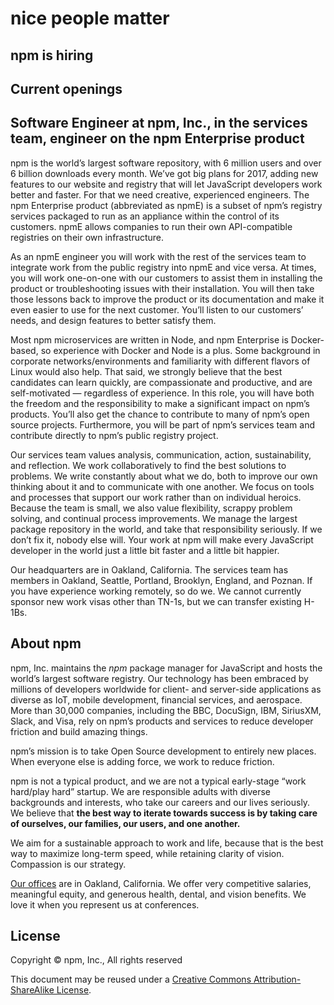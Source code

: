 <hgroup>
  <h1>nice people matter</h1>
  <h2>npm is hiring</h2>
</hgroup>

## Current openings

## Software Engineer at npm, Inc., in the services team, engineer on the npm Enterprise product
npm is the world’s largest software repository, with 6 million users and over 6 billion downloads every month. We’ve got big plans for 2017, adding new features to our website and registry that will let JavaScript developers work better and faster. For that we need creative, experienced engineers.  The npm Enterprise product (abbreviated as npmE) is a subset of npm’s registry services packaged to run as an appliance within the control of its customers. npmE allows companies to run their own API-compatible registries on their own infrastructure.

As an npmE engineer you will work with the rest of the services team to integrate work from the public registry into npmE and vice versa. At times, you will work one-on-one with our customers to assist them in installing the product or troubleshooting issues with their installation. You will then take those lessons back to improve the product or its documentation and make it even easier to use for the next customer. You’ll listen to our customers’ needs, and design features to better satisfy them.

Most npm microservices are written in Node, and npm Enterprise is Docker-based, so experience with Docker and Node is a plus. Some background in corporate networks/environments and familiarity with different flavors of Linux would also help. That said, we strongly believe that the best candidates can learn quickly, are compassionate and productive, and are self-motivated — regardless of experience.  In this role, you will have both the freedom and the responsibility to make a significant impact on npm’s products. You’ll also get the chance to contribute to many of npm’s open source projects. Furthermore, you will be part of npm’s services team and contribute directly to npm’s public registry project.

Our services team values analysis, communication, action, sustainability, and reflection. We work collaboratively to find the best solutions to problems. We write constantly about what we do, both to improve our own thinking about it and to communicate with one another. We focus on tools and processes that support our work rather than on individual heroics.  Because the team is small, we also value flexibility, scrappy problem solving, and continual process improvements. We manage the largest package repository in the world, and take that responsibility seriously. If we don’t fix it, nobody else will. Your work at npm will make every JavaScript developer in the world just a little bit faster and a little bit happier.

Our headquarters are in Oakland, California. The services team has members in Oakland, Seattle, Portland, Brooklyn, England, and Poznan. If you have experience working remotely, so do we. We cannot currently sponsor new work visas other than TN-1s, but we can transfer existing H-1Bs.


## About npm

npm, Inc. maintains the _npm_ package manager for JavaScript and hosts the world’s largest software registry. Our technology has been embraced by millions of developers worldwide for client- and server-side applications as diverse as IoT, mobile development, financial services, and aerospace. More than 30,000 companies, including the BBC, DocuSign, IBM, SiriusXM, Slack, and Visa, rely on npm’s products and services to reduce developer friction and build amazing things.

npm’s mission is to take Open Source development to entirely new places. When everyone else is adding force, we work to reduce friction.

npm is not a typical product, and we are not a typical early-stage “work hard/play hard” startup. We are responsible adults with diverse backgrounds and interests, who take our careers and our lives seriously. We believe that __the best way to iterate towards success is by taking care of ourselves, our families, our users, and one another.__

We aim for a sustainable approach to work and life, because that is the best way to maximize long-term speed, while retaining clarity of vision. Compassion is our strategy.

[Our offices][offices] are in Oakland, California. We offer very competitive salaries, meaningful equity, and generous health, dental, and vision benefits. We love it when you represent us at conferences.

## License

Copyright &copy; npm, Inc., All rights reserved

This document may be reused under a [Creative Commons Attribution-ShareAlike License](http://creativecommons.org/licenses/by-sa/4.0/).


[offices]: https://www.google.com/maps/place/1999+Harrison+St,+Oakland,+CA+94612/@37.8077715,-122.2673374,17z/data=!3m1!4b1!4m2!3m1!1s0x808f874d2c997df9:0x8afe4a3bcea14bc3
